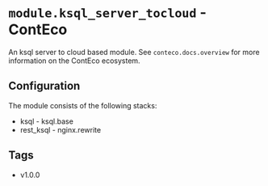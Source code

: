 # `module.ksql_server_tocloud` - ContEco

An ksql server to cloud based module.
See `conteco.docs.overview` for more information on the ContEco ecosystem.

## Configuration

The module consists of the following stacks:
* ksql - ksql.base
* rest_ksql - nginx.rewrite

## Tags

* v1.0.0
